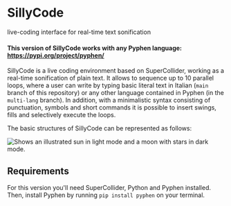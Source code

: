 # SillyCode
live-coding interface for real-time text sonification
#### This version of SillyCode works with any Pyphen language: https://pypi.org/project/pyphen/ 

SillyCode is a live coding environment based on SuperCollider, working as a real-time sonification of plain text. It allows to sequence up to 10 parallel loops, where a user can write by typing basic literal text in Italian (`main` branch of this repository) or any other language contained in Pyphen (in the `multi-lang` branch). In addition, with a minimalistic syntax consisting of punctuation, symbols and short commands it is possible to insert swings, fills and selectively execute the loops.

The basic structures of SillyCode can be represented as follows:

<picture>
  <source media="(prefers-color-scheme: dark)" srcset="https://github.com/robinhermit/ARCHIVE/blob/main/sillycode_diagram.png">
  <source media="(prefers-color-scheme: light)" srcset="https://github.com/robinhermit/ARCHIVE/blob/main/sillycode_diagram.png">
  <img alt="Shows an illustrated sun in light mode and a moon with stars in dark mode." src="https://user-images.githubusercontent.com/25423296/163456779-a8556205-d0a5-45e2-ac17-42d089e3c3f8.png">
</picture>

## Requirements
For this version you'll need SuperCollider, Python and Pyphen installed.
Then, install Pyphen by running `pip install pyphen` on your terminal.

